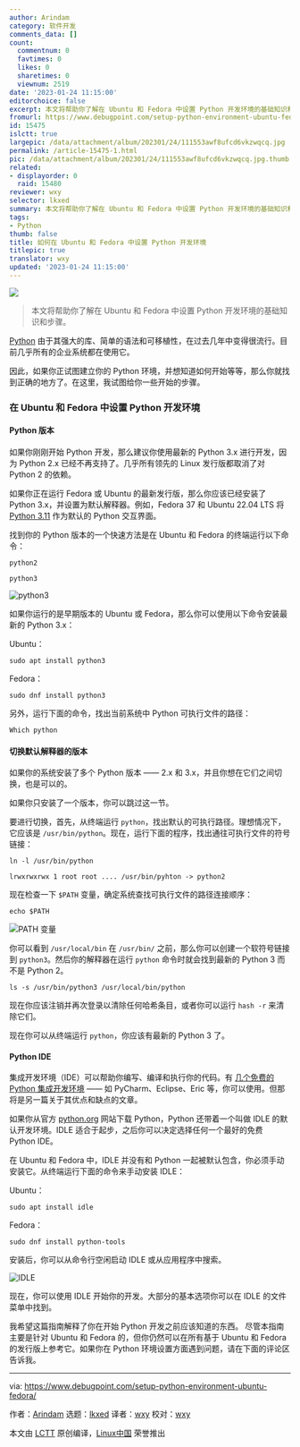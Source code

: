 ```yaml
---
author: Arindam
category: 软件开发
comments_data: []
count:
  commentnum: 0
  favtimes: 0
  likes: 0
  sharetimes: 0
  viewnum: 2519
date: '2023-01-24 11:15:00'
editorchoice: false
excerpt: 本文将帮助你了解在 Ubuntu 和 Fedora 中设置 Python 开发环境的基础知识和步骤。
fromurl: https://www.debugpoint.com/setup-python-environment-ubuntu-fedora/
id: 15475
islctt: true
largepic: /data/attachment/album/202301/24/111553awf8ufcd6vkzwqcq.jpg
permalink: /article-15475-1.html
pic: /data/attachment/album/202301/24/111553awf8ufcd6vkzwqcq.jpg.thumb.jpg
related:
- displayorder: 0
  raid: 15480
reviewer: wxy
selector: lkxed
summary: 本文将帮助你了解在 Ubuntu 和 Fedora 中设置 Python 开发环境的基础知识和步骤。
tags:
- Python
thumb: false
title: 如何在 Ubuntu 和 Fedora 中设置 Python 开发环境
titlepic: true
translator: wxy
updated: '2023-01-24 11:15:00'
---
```


![](/data/attachment/album/202301/24/111553awf8ufcd6vkzwqcq.jpg)



> 
> 本文将帮助你了解在 Ubuntu 和 Fedora 中设置 Python 开发环境的基础知识和步骤。
> 
> 
> 


[Python](https://www.python.org/) 由于其强大的库、简单的语法和可移植性，在过去几年中变得很流行。目前几乎所有的企业系统都在使用它。


因此，如果你正试图建立你的 Python 环境，并想知道如何开始等等，那么你就找到正确的地方了。在这里，我试图给你一些开始的步骤。


### 在 Ubuntu 和 Fedora 中设置 Python 开发环境


#### Python 版本


如果你刚刚开始 Python 开发，那么建议你使用最新的 Python 3.x 进行开发，因为 Python 2.x 已经不再支持了。几乎所有领先的 Linux 发行版都取消了对 Python 2 的依赖。


如果你正在运行 Fedora 或 Ubuntu 的最新发行版，那么你应该已经安装了 Python 3.x，并设置为默认解释器。例如，Fedora 37 和 Ubuntu 22.04 LTS 将 [Python 3.11](https://www.debugpoint.com/install-python-3-11-ubuntu/) 作为默认的 Python 交互界面。


找到你的 Python 版本的一个快速方法是在 Ubuntu 和 Fedora 的终端运行以下命令：



```
python2

```


```
python3

```

![python3](/data/attachment/album/202301/24/111838u56rim8n6inl5ool.jpg)


如果你运行的是早期版本的 Ubuntu 或 Fedora，那么你可以使用以下命令安装最新的 Python 3.x：


Ubuntu：



```
sudo apt install python3

```

Fedora：



```
sudo dnf install python3

```

另外，运行下面的命令，找出当前系统中 Python 可执行文件的路径：



```
Which python

```

#### 切换默认解释器的版本


如果你的系统安装了多个 Python 版本 —— 2.x 和 3.x，并且你想在它们之间切换，也是可以的。


如果你只安装了一个版本，你可以跳过这一节。


要进行切换，首先，从终端运行 `python`，找出默认的可执行路径。理想情况下，它应该是 `/usr/bin/python`。现在，运行下面的程序，找出通往可执行文件的符号链接：



```
ln -l /usr/bin/python

```


```
lrwxrwxrwx 1 root root .... /usr/bin/pyhton -> python2

```

现在检查一下 `$PATH` 变量，确定系统查找可执行文件的路径连接顺序：



```
echo $PATH

```

![PATH 变量](/data/attachment/album/202301/24/111845gmh2kzpichlim2dr.png)


你可以看到 `/usr/local/bin` 在 `/usr/bin/` 之前，那么你可以创建一个软符号链接到 `python3`。然后你的解释器在运行 `python` 命令时就会找到最新的 Python 3 而不是 Python 2。



```
ls -s /usr/bin/python3 /usr/local/bin/python

```

现在你应该注销并再次登录以清除任何哈希条目，或者你可以运行 `hash -r` 来清除它们。


现在你可以从终端运行 `python`，你应该有最新的 Python 3 了。


#### Python IDE


集成开发环境（IDE）可以帮助你编写、编译和执行你的代码。有 [几个免费的 Python 集成开发环境](https://www.debugpoint.com/5-best-python-ide-code-editor/) —— 如 PyCharm、Eclipse、Eric 等，你可以使用。但那将是另一篇关于其优点和缺点的文章。


如果你从官方 [python.org](https://www.python.org/) 网站下载 Python，Python 还带着一个叫做 IDLE 的默认开发环境。IDLE 适合于起步，之后你可以决定选择任何一个最好的免费 Python IDE。


在 Ubuntu 和 Fedora 中，IDLE 并没有和 Python 一起被默认包含，你必须手动安装它。从终端运行下面的命令来手动安装 IDLE：


Ubuntu：



```
sudo apt install idle

```

Fedora：



```
sudo dnf install python-tools

```

安装后，你可以从命令行空闲启动 IDLE 或从应用程序中搜索。


![IDLE](/data/attachment/album/202301/24/111853c03ftmfl090i113f.png)


现在，你可以使用 IDLE 开始你的开发。大部分的基本选项你可以在 IDLE 的文件菜单中找到。


我希望这篇指南解释了你在开始 Python 开发之前应该知道的东西。 尽管本指南主要是针对 Ubuntu 和 Fedora 的，但你仍然可以在所有基于 Ubuntu 和 Fedora 的发行版上参考它。如果你在 Python 环境设置方面遇到问题，请在下面的评论区告诉我。




---


via: <https://www.debugpoint.com/setup-python-environment-ubuntu-fedora/>


作者：[Arindam](https://www.debugpoint.com/author/admin1/) 选题：[lkxed](https://github.com/lkxed) 译者：[wxy](https://github.com/wxy) 校对：[wxy](https://github.com/wxy)


本文由 [LCTT](https://github.com/LCTT/TranslateProject) 原创编译，[Linux中国](https://linux.cn/) 荣誉推出